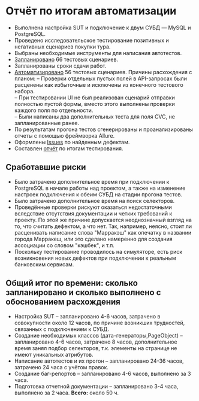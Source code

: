 # **Отчёт по итогам автоматизации**
- Выполнена настройка SUT и подключение к двум СУБД — MySQL и PostgreSQL.
- Проведено исследовательское тестирование позитивных и негативных сценариев покупки тура.
- Выбраны необходимые инструменты для написания автотестов.
- [Запланировано](https://github.com/Anna-grr/Diploma/blob/master/documentation/Plan.md) 66 тестовых сценариев.
- Запланированы сроки сдачи работ.
- [Автоматизировано](https://github.com/Anna-grr/Diploma/tree/master/src/test/java/ru/netology/test) 56 тестовых сценариев. Причины расхождения с планом:
  – Проверки отдельных пустых полей в API-запросах были расценены как избыточные и исключены из конечного тестового набора.  
  – При тестировании UI не был реализован сценарий отправки полностью пустой формы, вместо этого выполнены проверки каждого поля по отдельности.  
  – Были написаны два дополнительных теста для поля CVC, не запланированные ранее.
- По результатам прогона тестов сгенерированы и проанализированы отчеты с помощью фреймворка Allure.
- Оформлены [Issues](https://github.com/Anna-grr/Diploma/issues) по найденным дефектам.
- Составлен [отчёт](https://github.com/Anna-grr/Diploma/blob/master/documentation/Report.md) по итогам тестирования.

## **Сработавшие риски**
- Было затрачено дополнительное время при подключении к PostgreSQL в начале работы над проектом, а также на изменение настроек подключения к обеим СУБД на стадии прогона тестов.
- Было затрачено дополнительное время на поиск селекторов.
- Проведённые проверки рискуют оказаться недостаточными вследствие отсутствия документации и четких требований к проекту.
  По этой же причине допускается неоднозначный взгляд на то, что считать дефектом, а что нет. Так, например, неясно, стоит ли расценивать написание слова "Марракэш" как опечатку в названии города Марракеш, или это сделано намеренно для создания ассоциации со словом "кэшбек", и т.п.
-  Поскольку тестирование проводилось на симуляторе, есть риск возникновения новых дефектов при подключении к реальным банковским сервисам.

## **Общий итог по времени: сколько запланировано и сколько выполнено с обоснованием расхождения**
- Настройка SUT – запланировано 4-6 часов, затрачено в совокупности около 12 часов, по причине возникших трудностей, связанных с подключением к СУБД.
- Создание необходимых классов (дата-генераторы,PageObject) – запланировано 4-6 часов, затрачено 8 часов, дополнительное время занял подбор селекторов, т.к. элементы на странице не имеют уникальных атрибутов.
- Написание автотестов и их прогон – запланировано 24-36 часов, затрачено 24 часа с учётом правок.
- Создание баг-репортов –  запланировано 4-6 часов, выполнено за 3 часа.
- Подготовка отчетной документации – запланировано 3-4 часа, выполнено за 2 часа.
  **Всего:** около 50 ч.
